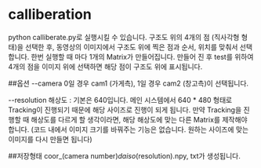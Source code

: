 # calliberation
python calliberate.py로 실행시킬 수 있습니다.
구조도 위의 4개의 점 (직사각형 형태)을 선택한 후, 동영상의 이미지에서 구조도 위에 찍은 점과 순서, 위치를 맞춰서 선택합니다.
한번 실행할 때 마다 1개의 Matrix가 만들어집니다.
만들어 진 후 test를 위하여 4개의 점을 이미지 위에 선택하면 해당 점이 구조도 위에 표시됩니다.

##옵션
--camera
0일 경우 cam1 (가게측), 1일 경우 cam2 (창고측)이 선택됩니다.

--resolution
해상도 : 기본은 640입니다.
메인 시스템에서 640 * 480 형태로 Tracking이 진행되기 때문에 해당 사이즈로 진행이 되게 됩니다. 만약 Tracking을 진행할 때 해상도를 다르게 할 생각이라면, 해당 해상도에 맞는 다른 Matrix를 제작해야 합니다.
(코드 내에서 이미지 크기를 바꿔주는 기능은 없습니다. 원하는 사이즈에 맞는 이미지를 다시 만들면 됩니다)

##저장형태
coor_(camera number)_daiso_(resolution).npy, txt가 생성됩니다.
